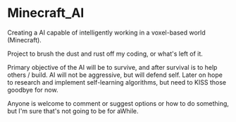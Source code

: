 # Minecraft_AI
Creating a AI capable of intelligently working in a voxel-based world (Minecraft).

Project to brush the dust and rust off my coding, or what's left of it.

Primary objective of the AI will be to survive, and after survival is to help others / build.
AI will not be aggressive, but will defend self.
Later on hope to research and implement self-learning algorithms, but need to KISS those goodbye for now.

Anyone is welcome to comment or suggest options or how to do something, but I'm sure that's not going to be for aWhile.
